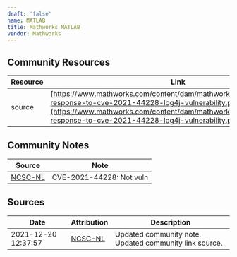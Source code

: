 ```yaml
---
draft: 'false'
name: MATLAB
title: Mathworks MATLAB
vendor: Mathworks
---
```



## Community Resources
| Resource | Link |
| --- | --- |
| source | [https://www.mathworks.com/content/dam/mathworks/policies/mathworks-response-to-cve-2021-44228-log4j-vulnerability.pdf](https://www.mathworks.com/content/dam/mathworks/policies/mathworks-response-to-cve-2021-44228-log4j-vulnerability.pdf) |

## Community Notes
| Source | Note |
| --- | --- |
| [NCSC-NL](https://github.com/NCSC-NL/log4shell/blob/main/software/README.md) | CVE-2021-44228: Not vuln </ul> |

## Sources
| Date | Attribution | Description |
| --- | --- | --- |
| 2021-12-20 12:37:57 | [NCSC-NL](https://github.com/NCSC-NL/log4shell/blob/main/software/README.md) | Updated community note. Updated community link source.  |
